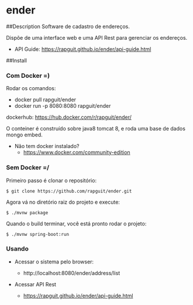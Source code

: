 # ender
##Description
Software de cadastro de endereços.

Dispõe de uma interface web e uma API Rest para gerenciar os endereços.

* API Guide: https://rapguit.github.io/ender/api-guide.html

##Install
### Com Docker =)
Rodar os comandos:
* docker pull rapguit/ender
* docker run -p 8080:8080 rapguit/ender

dockerhub: https://hub.docker.com/r/rapguit/ender/

O conteiner é construído sobre java8 tomcat 8, e roda uma base de dados mongo embed.

* Não tem docker instalado?
  * https://www.docker.com/community-edition
   
### Sem Docker =/
Primeiro passo é clonar o repositório:
```
$ git clone https://github.com/rapguit/ender.git
```

Agora vá no diretório raiz do projeto e execute:
```
$ ./mvnw package
```
Quando o build terminar, você está pronto rodar o projeto:
```
$ ./mvnw spring-boot:run

```
### Usando
* Acessar o sistema pelo browser:
  * http://localhost:8080/ender/address/list
  
* Acessar API Rest
  * https://rapguit.github.io/ender/api-guide.html
  